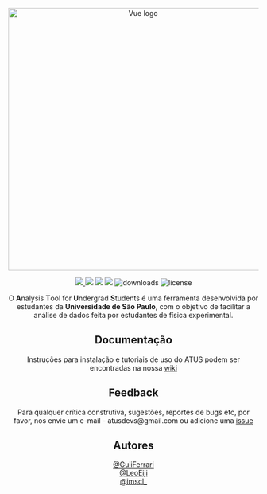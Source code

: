 <p align="center"><a href="atus.xyz target="_blank" rel="noopener noreferrer"><img width="527" src="https://user-images.githubusercontent.com/48266854/150651933-85cb7a8a-894b-4990-8dc0-dfe3fccefd2a.png" alt="Vue logo"></a></p>

<p align="center">
    <a href="https://doi.org/10.5281/zenodo.4723864" alt="Zenodo">
        <img src="https://zenodo.org/badge/DOI/10.5281/zenodo.4723864.svg" />
    </a>
    <img src="https://img.shields.io/github/repo-size/HighEloDevs/Analysis-Tool-for-Undergrad-Students" />
    <img src="https://img.shields.io/github/v/release/HighEloDevs/Analysis-Tool-for-Undergrad-Students" />
    <img src="https://img.shields.io/codacy/grade/f47977a1c98547699611f8b4a40614a4" />
    <img src="https://img.shields.io/github/downloads/HighEloDevs/Analysis-Tool-for-Undergrad-Students/total" alt="downloads">
    <img src="https://img.shields.io/badge/License-MIT-yellow.svg" alt="license">
</p>

<p align="center">
  O <strong>A</strong>nalysis <strong>T</strong>ool for <strong>U</strong>ndergrad <strong>S</strong>tudents é uma ferramenta desenvolvida por estudantes da <strong>Universidade de São Paulo</strong>, com o objetivo de facilitar a análise de dados feita por estudantes de física experimental.
</p>

<h2 align="center">Documentação</h2>

<p align="center">
    Instruções para instalação e tutoriais de uso do ATUS podem ser encontradas na nossa <a href="https://github.com/HighEloDevs/Analysis-Tool-for-Undergrad-Students/wiki">wiki</a>
   
<h2 align="center">Feedback</h2>
   
<p align="center">
    Para qualquer crítica construtiva, sugestões, reportes de bugs etc, por favor, nos envie um e-mail - atusdevs@gmail.com ou adicione uma <a href="https://github.com/HighEloDevs/Analysis-Tool-for-Undergrad-Students/issues">issue</a>
</p>

<h2 align="center">Autores</h2>
<p align="center">
    <a href="https://github.com/GuiiFerrari">@GuiiFerrari</a>
    <br/>
    <a href="https://github.com/leoeiji">@LeoEiji</a>
    <br/>
    <a href="https://www.instagram.com/imscl_/">@imscl_</a>
</p>
